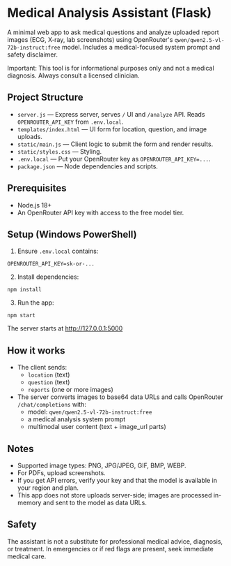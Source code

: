 # Medical Analysis Assistant (Flask)

A minimal web app to ask medical questions and analyze uploaded report images (ECG, X‑ray, lab screenshots) using OpenRouter's `qwen/qwen2.5-vl-72b-instruct:free` model. Includes a medical-focused system prompt and safety disclaimer.

Important: This tool is for informational purposes only and not a medical diagnosis. Always consult a licensed clinician.

## Project Structure

- `server.js` — Express server, serves `/` UI and `/analyze` API. Reads `OPENROUTER_API_KEY` from `.env.local`.
- `templates/index.html` — UI form for location, question, and image uploads.
- `static/main.js` — Client logic to submit the form and render results.
- `static/styles.css` — Styling.
- `.env.local` — Put your OpenRouter key as `OPENROUTER_API_KEY=...`.
- `package.json` — Node dependencies and scripts.

## Prerequisites

- Node.js 18+
- An OpenRouter API key with access to the free model tier.

## Setup (Windows PowerShell)

1) Ensure `.env.local` contains:
```
OPENROUTER_API_KEY=sk-or-...
```

2) Install dependencies:
```
npm install
```

3) Run the app:
```
npm start
```

The server starts at http://127.0.0.1:5000

## How it works

- The client sends:
  - `location` (text)
  - `question` (text)
  - `reports` (one or more images)
- The server converts images to base64 data URLs and calls OpenRouter `/chat/completions` with:
  - model: `qwen/qwen2.5-vl-72b-instruct:free`
  - a medical analysis system prompt
  - multimodal user content (text + image_url parts)

## Notes

- Supported image types: PNG, JPG/JPEG, GIF, BMP, WEBP.
- For PDFs, upload screenshots.
- If you get API errors, verify your key and that the model is available in your region and plan.
- This app does not store uploads server-side; images are processed in-memory and sent to the model as data URLs.

## Safety

The assistant is not a substitute for professional medical advice, diagnosis, or treatment. In emergencies or if red flags are present, seek immediate medical care.
